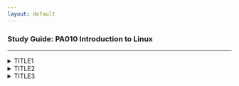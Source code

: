 ```yaml
---
layout: default
---
```

### Study Guide: PA010 Introduction to Linux 

---

<details>
<summary>TITLE1</summary>

BODY CONTENT

</details>

<details>
<summary>TITLE2</summary>

BODY CONTENT

</details>

<details>
<summary>TITLE3</summary>

BODY CONTENT

</details>